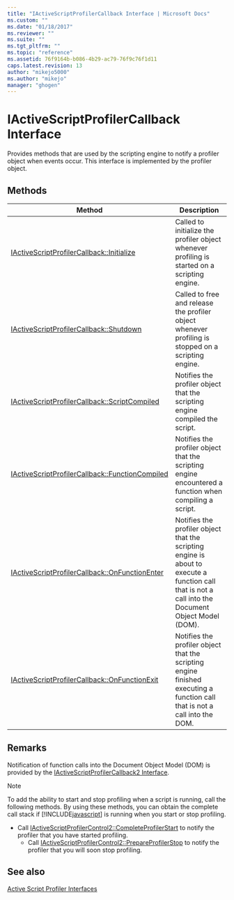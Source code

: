 ```yaml
---
title: "IActiveScriptProfilerCallback Interface | Microsoft Docs"
ms.custom: ""
ms.date: "01/18/2017"
ms.reviewer: ""
ms.suite: ""
ms.tgt_pltfrm: ""
ms.topic: "reference"
ms.assetid: 76f9164b-b086-4b29-ac79-76f9c76f1d11
caps.latest.revision: 13
author: "mikejo5000"
ms.author: "mikejo"
manager: "ghogen"
---
```

# IActiveScriptProfilerCallback Interface
Provides methods that are used by the scripting engine to notify a profiler object when events occur. This interface is implemented by the profiler object.  
  
## Methods  
  
|Method|Description|  
|------------|-----------------|  
|[IActiveScriptProfilerCallback::Initialize](../../winscript/reference/iactivescriptprofilercallback-initialize.md)|Called to initialize the profiler object whenever profiling is started on a scripting engine.|  
|[IActiveScriptProfilerCallback::Shutdown](../../winscript/reference/iactivescriptprofilercallback-shutdown.md)|Called to free and release the profiler object whenever profiling is stopped on a scripting engine.|  
|[IActiveScriptProfilerCallback::ScriptCompiled](../../winscript/reference/iactivescriptprofilercallback-scriptcompiled.md)|Notifies the profiler object that the scripting engine compiled the script.|  
|[IActiveScriptProfilerCallback::FunctionCompiled](../../winscript/reference/iactivescriptprofilercallback-functioncompiled.md)|Notifies the profiler object that the scripting engine encountered a function when compiling a script.|  
|[IActiveScriptProfilerCallback::OnFunctionEnter](../../winscript/reference/iactivescriptprofilercallback-onfunctionenter.md)|Notifies the profiler object that the scripting engine is about to execute a function call that is not a call into the Document Object Model (DOM).|  
|[IActiveScriptProfilerCallback::OnFunctionExit](../../winscript/reference/iactivescriptprofilercallback-onfunctionexit.md)|Notifies the profiler object that the scripting engine finished executing a function call that is not a call into the DOM.|  
  
## Remarks  
 Notification of function calls into the Document Object Model (DOM) is provided by the [IActiveScriptProfilerCallback2 Interface](../../winscript/reference/iactivescriptprofilercallback2-interface.md).  
  
> [!NOTE]
> To add the ability to start and stop profiling when a script is running, call the following methods. By using these methods, you can obtain the complete call stack if [!INCLUDE[javascript](../../javascript/includes/javascript-md.md)] is running when you start or stop profiling.  
> 
> - Call [IActiveScriptProfilerControl2::CompleteProfilerStart](../../winscript/reference/iactivescriptprofilercontrol2-completeprofilerstart.md) to notify the profiler that you have started profiling.  
>   - Call [IActiveScriptProfilerControl2::PrepareProfilerStop](../../winscript/reference/iactivescriptprofilercontrol2-prepareprofilerstop.md) to notify the profiler that you will soon stop profiling.  
  
## See also  
 [Active Script Profiler Interfaces](../../winscript/reference/active-script-profiler-interfaces.md)